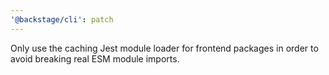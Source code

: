 ```yaml
---
'@backstage/cli': patch
---
```


Only use the caching Jest module loader for frontend packages in order to avoid breaking real ESM module imports.
